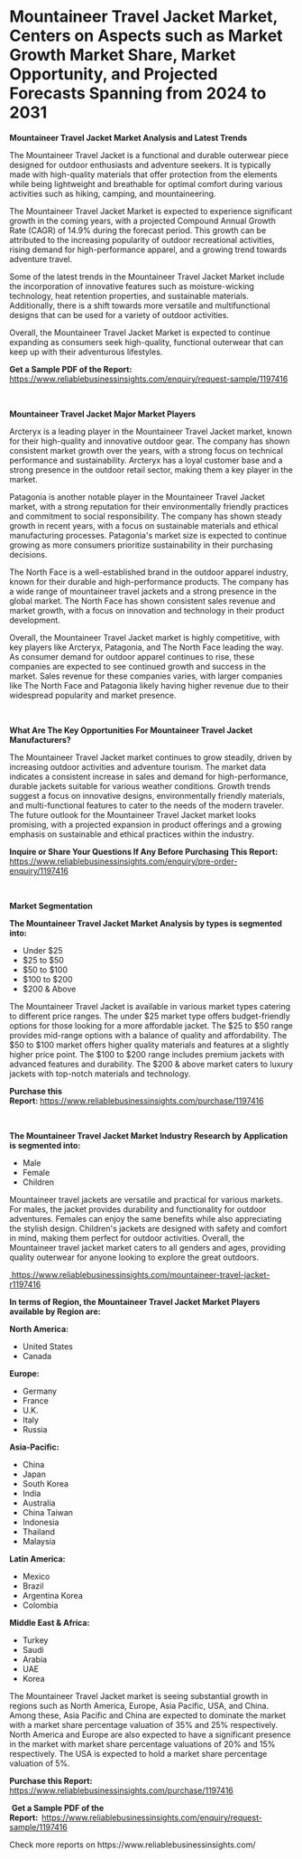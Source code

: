 <p><h1>Mountaineer Travel Jacket Market, Centers on Aspects such as Market Growth Market Share, Market Opportunity, and Projected Forecasts Spanning from 2024 to 2031</h1></p><p><strong>Mountaineer Travel Jacket Market Analysis and Latest Trends</strong></p>
<p><p>The Mountaineer Travel Jacket is a functional and durable outerwear piece designed for outdoor enthusiasts and adventure seekers. It is typically made with high-quality materials that offer protection from the elements while being lightweight and breathable for optimal comfort during various activities such as hiking, camping, and mountaineering.</p><p>The Mountaineer Travel Jacket Market is expected to experience significant growth in the coming years, with a projected Compound Annual Growth Rate (CAGR) of 14.9% during the forecast period. This growth can be attributed to the increasing popularity of outdoor recreational activities, rising demand for high-performance apparel, and a growing trend towards adventure travel.</p><p>Some of the latest trends in the Mountaineer Travel Jacket Market include the incorporation of innovative features such as moisture-wicking technology, heat retention properties, and sustainable materials. Additionally, there is a shift towards more versatile and multifunctional designs that can be used for a variety of outdoor activities.</p><p>Overall, the Mountaineer Travel Jacket Market is expected to continue expanding as consumers seek high-quality, functional outerwear that can keep up with their adventurous lifestyles.</p></p>
<p><strong>Get a Sample PDF of the Report:&nbsp;</strong> <a href="https://www.reliablebusinessinsights.com/enquiry/request-sample/1197416">https://www.reliablebusinessinsights.com/enquiry/request-sample/1197416</a></p>
<p>&nbsp;</p>
<p><strong>Mountaineer Travel Jacket Major Market Players</strong></p>
<p><p>Arcteryx is a leading player in the Mountaineer Travel Jacket market, known for their high-quality and innovative outdoor gear. The company has shown consistent market growth over the years, with a strong focus on technical performance and sustainability. Arcteryx has a loyal customer base and a strong presence in the outdoor retail sector, making them a key player in the market.</p><p>Patagonia is another notable player in the Mountaineer Travel Jacket market, with a strong reputation for their environmentally friendly practices and commitment to social responsibility. The company has shown steady growth in recent years, with a focus on sustainable materials and ethical manufacturing processes. Patagonia's market size is expected to continue growing as more consumers prioritize sustainability in their purchasing decisions.</p><p>The North Face is a well-established brand in the outdoor apparel industry, known for their durable and high-performance products. The company has a wide range of mountaineer travel jackets and a strong presence in the global market. The North Face has shown consistent sales revenue and market growth, with a focus on innovation and technology in their product development.</p><p>Overall, the Mountaineer Travel Jacket market is highly competitive, with key players like Arcteryx, Patagonia, and The North Face leading the way. As consumer demand for outdoor apparel continues to rise, these companies are expected to see continued growth and success in the market. Sales revenue for these companies varies, with larger companies like The North Face and Patagonia likely having higher revenue due to their widespread popularity and market presence.</p></p>
<p>&nbsp;</p>
<p><strong>What Are The Key Opportunities For Mountaineer Travel Jacket Manufacturers?</strong></p>
<p><p>The Mountaineer Travel Jacket market continues to grow steadily, driven by increasing outdoor activities and adventure tourism. The market data indicates a consistent increase in sales and demand for high-performance, durable jackets suitable for various weather conditions. Growth trends suggest a focus on innovative designs, environmentally friendly materials, and multi-functional features to cater to the needs of the modern traveler. The future outlook for the Mountaineer Travel Jacket market looks promising, with a projected expansion in product offerings and a growing emphasis on sustainable and ethical practices within the industry.</p></p>
<p><strong>Inquire or Share Your Questions If Any Before Purchasing This Report:</strong> <a href="https://www.reliablebusinessinsights.com/enquiry/pre-order-enquiry/1197416">https://www.reliablebusinessinsights.com/enquiry/pre-order-enquiry/1197416</a></p>
<p>&nbsp;</p>
<p><strong>Market Segmentation</strong></p>
<p><strong>The Mountaineer Travel Jacket Market Analysis by types is segmented into:</strong></p>
<p><ul><li>Under $25</li><li>$25 to $50</li><li>$50 to $100</li><li>$100 to $200</li><li>$200 & Above</li></ul></p>
<p><p>The Mountaineer Travel Jacket is available in various market types catering to different price ranges. The under $25 market type offers budget-friendly options for those looking for a more affordable jacket. The $25 to $50 range provides mid-range options with a balance of quality and affordability. The $50 to $100 market offers higher quality materials and features at a slightly higher price point. The $100 to $200 range includes premium jackets with advanced features and durability. The $200 & above market caters to luxury jackets with top-notch materials and technology.</p></p>
<p><strong>Purchase this Report:&nbsp;</strong><a href="https://www.reliablebusinessinsights.com/purchase/1197416">https://www.reliablebusinessinsights.com/purchase/1197416</a></p>
<p>&nbsp;</p>
<p><strong>The Mountaineer Travel Jacket Market Industry Research by Application is segmented into:</strong></p>
<p><ul><li>Male</li><li>Female</li><li>Children</li></ul></p>
<p><p>Mountaineer travel jackets are versatile and practical for various markets. For males, the jacket provides durability and functionality for outdoor adventures. Females can enjoy the same benefits while also appreciating the stylish design. Children's jackets are designed with safety and comfort in mind, making them perfect for outdoor activities. Overall, the Mountaineer travel jacket market caters to all genders and ages, providing quality outerwear for anyone looking to explore the great outdoors.</p></p>
<p><a href="https://www.reliablebusinessinsights.com/mountaineer-travel-jacket-r1197416">&nbsp;https://www.reliablebusinessinsights.com/mountaineer-travel-jacket-r1197416</a></p>
<p><strong>In terms of Region, the Mountaineer Travel Jacket Market Players available by Region are:</strong></p>
<p>
    <p> <strong> North America: </strong>
        <ul>
            <li>United States</li>
            <li>Canada</li>
        </ul>
        </p> 
    <p> <strong> Europe: </strong>
        <ul>
            <li>Germany</li>
            <li>France</li>
            <li>U.K.</li>
            <li>Italy</li>
            <li>Russia</li>
        </ul>
        </p> 
    <p> <strong> Asia-Pacific: </strong>
        <ul>
            <li>China</li>
            <li>Japan</li>
            <li>South Korea</li>
            <li>India</li>
            <li>Australia</li>
            <li>China Taiwan</li>
            <li>Indonesia</li>
            <li>Thailand</li>
            <li>Malaysia</li>
        </ul>
        </p> 
    <p> <strong> Latin America: </strong>
        <ul>
            <li>Mexico</li>
            <li>Brazil</li>
            <li>Argentina Korea</li>
            <li>Colombia</li>
        </ul>
        </p> 
    <p> <strong> Middle East & Africa: </strong>
        <ul>
            <li>Turkey</li>
            <li>Saudi</li>
            <li>Arabia</li>
            <li>UAE</li>
            <li>Korea</li>
        </ul>
    </p>
    </p>
<p><p>The Mountaineer Travel Jacket market is seeing substantial growth in regions such as North America, Europe, Asia Pacific, USA, and China. Among these, Asia Pacific and China are expected to dominate the market with a market share percentage valuation of 35% and 25% respectively. North America and Europe are also expected to have a significant presence in the market with market share percentage valuations of 20% and 15% respectively. The USA is expected to hold a market share percentage valuation of 5%.</p></p>
<p><strong>Purchase this Report: </strong><a href="https://www.reliablebusinessinsights.com/purchase/1197416">https://www.reliablebusinessinsights.com/purchase/1197416</a></p>
<p>&nbsp;<strong>Get a Sample PDF of the Report:&nbsp;&nbsp;</strong><a href="https://www.reliablebusinessinsights.com/enquiry/request-sample/1197416">https://www.reliablebusinessinsights.com/enquiry/request-sample/1197416</a></p>
<p><strong></strong></p>
<p>Check more reports on https://www.reliablebusinessinsights.com/</p>